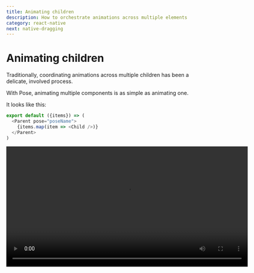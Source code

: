 ```yaml
---
title: Animating children
description: How to orchestrate animations across multiple elements
category: react-native
next: native-dragging
---
```


# Animating children

Traditionally, coordinating animations across multiple children has been a delicate, involved process.

With Pose, animating multiple components is as simple as animating one.

It looks like this:

```javascript
export default ({items}) => (
  <Parent pose="poseName">
    {items.map(item => <Child />)}
  </Parent>
)
```

<Video src="/static/videos/native-children.mp4" height="320" />

Here's how it's done.

## Child animation

We're going to make an animation of an overlay sliding in from the bottom of the screen. As it animates in, its children items will fade and slide in from the right.

First, we need to define the posed components:

```javascript
const Overlay = posed.View({
  open: { y: 0 },
  closed: { y: '100vh' }
});

const Item = posed.View({
  open: { x: 0, opacity: 1 },
  closed: { x: 100, opacity: 0 }
})
```

To make the transition between the two states, we make `Item` children components of `Overlay`: 

```javascript
export default ({ isOpen }) => (
  <Overlay pose={isOpen ? 'open' : 'closed'}>
    <Item />
    <Item />
    <Item />
    <Item />
  </Overlay>
)
```

When `pose` changes on `Overlay`, that will be propagated through to `Item`.

For simplicity's sake, they're shown here as direct children. But it's important to note that they don't need to be direct children, or rendered in the same component. Plus, `Item` could have posed children that also had `open` and `closed` poses, and the animations would propagate through to those too.

## Block pose propagation

If you have a posed component that's a child of another posed component, and you **don't** want pose changes propagating down to it, you can start a new ancestor chain by passing `withParent={false}`:

```javascript
<Item withParent={false} />
```

## Schedule parent and child animations

Currently, our child animations are being fired at the exact same time as the parent. We can change that with some props that can delay, stagger or rearrange animations.

### `delay`

The `delay` property can be used to delay the animation on the current poser, without affecting the execution of child animations.

So by setting `delay: 300` on the overlay's `closed` pose, the children animations will wait 300 milliseconds before animating out.

```javascript
const Overlay = posed.View({
  open: { y: 0 },
  closed: { y: '100vh', delay: 300 }
});
```

### `delayChildren`

Conversely, the `delayChildren` property can be used to delay all the children animations.

By setting `delayChildren` on the overlay's `open` pose, we can animate the overlay out and **then** animate the children in:

```javascript
const Overlay = posed.View({
  open: { y: 0, delayChildren: 200 },
  closed: { y: '100vh', delay: 300 }
});
```

### `staggerChildren`

Rather than animating all the children in at once, it's possible to stagger them in individually. The `staggerChildren` prop can be used to determine the delay between each one, starting from **after** the `delayChildren` duration:

```javascript
const Overlay = posed.View({
  open: {
    y: 0,
    delayChildren: 200,
    staggerChildren: 50
  },
  closed: { y: '100vh', delay: 300 }
});
```

### `staggerDirection`

`staggerDirection` can be used to determine which order we stagger over the children in. It can either be `1` (first to last, default), or `-1` (last to first).

### `beforeChildren`/`afterChildren`

Setting either `beforeChildren` or `afterChildren` props to `true` will make the parent animation play **before** or **after** any children animations.
